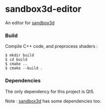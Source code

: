 sandbox3d-editor
=========

An editor for [sandbox3d](https://github.com/magestik/sandbox3d)

### Build

Compile C++ code, and preprocess shaders :
```
$ mkdir build
$ cd build
$ cmake ..
$ cmake --build .
```

### Dependencies

The only dependency for this project is Qt5. 

Note : [sandbox3d](https://github.com/magestik/sandbox3d) has some dependencies too.

